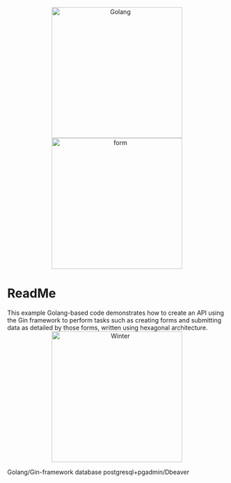 <div align="center">
   <img src="https://static-00.iconduck.com/assets.00/golang-icon-1594x2048-0xixr8zr.png" alt="Golang" width="300"/>
   <img src="https://cdn-icons-png.flaticon.com/512/4345/4345551.png" alt="form" width="300"/>
</div>

<H1>ReadMe</H1>
This example Golang-based code demonstrates how to create an API using the Gin framework to perform tasks such as creating forms and submitting data as detailed by those forms, written using hexagonal architecture.

<div align="center">
    <img src="https://github.com/user-attachments/assets/6ca2a020-0c78-4363-8f72-44032e881b72" alt="Winter" width="300"/>
</div>

Golang/Gin-framework database postgresql+pgadmin/Dbeaver
